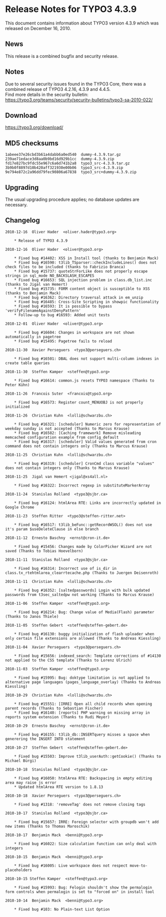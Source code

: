 Release Notes for TYPO3 4.3.9
=============================

This document contains information about TYPO3 version 4.3.9 which was
released on December 16, 2010.

News
----

This release is a combined bugfix and security release.

Notes
-----

Due to several security issues found in the TYPO3 Core, there was a
combined release of TYPO3 4.2.16, 4.3.9 and 4.4.5.\
Find more details in the security bulletin:
<https://typo3.org/teams/security/security-bulletins/typo3-sa-2010-022/>

Download
--------

<https://typo3.org/download/>

MD5 checksums
-------------

    1abeee37e26cbd3b61a4dabb6a0ed540  dummy-4.3.9.tar.gz
    239ae71edace3d8aa0b9bd16d929b1cc  dummy-4.3.9.zip
    fd17e827bc9fdc55e967c6a6d741b2a8  typo3_src-4.3.9.tar.gz
    3b9b0f8897d10b420aff321930e00b06  typo3_src-4.3.9.zip
    9e794e872c2a96dd79fec90806a67838  typo3_src+dummy-4.3.9.zip

Upgrading
---------

The usual upgrading procedure applies; no database updates are
necessary.

Changelog
---------

    2010-12-16  Oliver Hader  <oliver.hader@typo3.org>

        * Release of TYPO3 4.3.9

    2010-12-16  Oliver Hader  <oliver@typo3.org>

        * Fixed bug #14402: XSS in Install tool (thanks to Benjamin Mack)
        * Fixed bug #16590: t3lib_TSparser::checkIncludeLines() does not check files to be included (thanks to Fabrizio Branca)
        * Fixed bug #15737: quoteStrForLike does not properly escape strings in sql_mode NO_BACKSLASH_ESCAPES
        * Fixed bug #16653: SQL injection problem in class.db_list.inc (thanks to Jigal van Hemert)
        * Fixed bug #15735: FORM content object is susceptible to XSS (thanks to Benjamin Mack)
        * Fixed bug #16362: Directory traversal attack in em_unzip
        * Fixed bug #16485: Cross-Site Scripting in showpic functionality
        * Fixed bug #16593: It is possible to bypass 'verifyFilenameAgainstDenyPattern'
        * Follow-up to bug #16593: Added unit tests

    2010-12-01  Oliver Hader  <oliver@typo3.org>

        * Fixed bug #16604: Changes in workspace are not shown automatically in pagetree
        * Fixed bug #15495: Pagetree fails to reload

    2010-11-30  Xavier Perseguers  <typo3@perseguers.ch>

        * Fixed bug #16501: DBAL does not support multi-column indexes in create table queries

    2010-11-30  Steffen Kamper  <steffen@typo3.org>

        * Fixed bug #16614: common.js resets TYPO3 namespace (Thanks to Peter Kühn)

    2010-11-26  Francois Suter  <francois@typo3.org>

        * Fixed bug #16573: Register count_MENUOBJ is not properly initialized

    2010-11-26  Christian Kuhn  <lolli@schwarzbu.ch>

        * Fixed bug #16321: [scheduler] Numeric zero for representation of weekday sunday is not accepted (Thanks to Marcus Krause)
        * Fixed bug #16582: [Caching framework] Remove misleading memcached configuration example from config_default
        * Fixed bug #16317: [scheduler] Valid values generated from cron command does not contain integers only (Thanks to Marcus Krause)

    2010-11-25  Christian Kuhn  <lolli@schwarzbu.ch>

        * Fixed bug #16319: [scheduler] CronCmd class variable "values" does not contain integers only (Thanks to Marcus Krause)

    2010-11-25  Jigal van Hemert <jigal@xs4all.nl>

        * Fixed bug #16322: Incorrect regexp in substituteMarkerArray

    2010-11-24  Stanislas Rolland  <typo3@sjbr.ca>

        * Fixed bug #16124: htmlArea RTE: Links are incorrectly updated in Google Chrome

    2010-11-23  Steffen Ritter  <typo3@steffen-ritter.net>

        * Fixed bug #16517: t3lib_beFunc::getRecordWSOL() does not use it's param $useDeleteClause in else branch

    2010-11-12  Ernesto Baschny  <ernst@cron-it.de>

        * Fixed bug #15456: Changes made by ColorPicker Wizard are not saved (Thanks to Tobias Hoevelborn)

    2010-11-11  Stanislas Rolland  <typo3@sjbr.ca>

        * Fixed bug #16314: Incorrect use of is_dir in class.tx_rtehtmlarea_clearrtecache.php (Thanks to Juergen Deisenroth)

    2010-11-11  Christian Kuhn  <lolli@schwarzbu.ch>

        * Fixed bug #16352: [saltedpasswords] Login with bulk updated passwords from t3sec_saltedpw not working (Thanks to Marcus Krause)

    2010-11-06  Steffen Kamper  <steffen@typo3.org>

        * Fixed bug #16214: Bug: Change value of Media(Flash) parameter (Thanks to Janos Thiele)

    2010-11-05  Steffen Gebert  <steffen@steffen-gebert.de>

        * Fixed bug #16130: buggy initialization of flash uploader when only certain file extensions are allowed (Thanks to Andreas Kiessling)

    2010-11-04  Xavier Perseguers  <typo3@perseguers.ch>

        * Fixed bug #15656: indexed_search: Template corrections of #14130 not applied to the CSS template (Thanks to Lorenz Ulrich)

    2010-11-03  Steffen Kamper  <steffen@typo3.org>

        * Fixed bug #15995: Bug: doktype limitation is not applied to alternative page languages (pages_language_overlay) (Thanks to Andreas Kiessling)

    2010-10-29  Christian Kuhn  <lolli@schwarzbu.ch>

        * Fixed bug #15551: [IRRE] Open all child records when opening parent records (Thanks to Sebastian Fischer)
        * Fixed bug #16140: [reports] PHP warning on missing array in reports system extension (Thanks to Rudi Meyer)

    2010-10-29  Ernesto Baschny  <ernst@cron-it.de>

        * Fixed bug #16155: t3lib_db::INSERTquery misses a space when generering the INSERT INTO statement

    2010-10-27  Steffen Gebert  <steffen@steffen-gebert.de>

        * Fixed bug #15503: Improve t3lib_userAuth::getCookie() (Thanks to Michael Bürgi)

    2010-10-18  Stanislas Rolland  <typo3@sjbr.ca>

        * Fixed bug #16050: htmlArea RTE: Backspacing in empty editing area may raise js error
        * Updated htmlArea RTE version to 1.8.13

    2010-10-18  Xavier Perseguers  <typo3@perseguers.ch>

        * Fixed bug #1318: 'removeTag' does not remove closing tags

    2010-10-17  Stanislas Rolland  <typo3@sjbr.ca>

        * Fixed bug #15657: IRRE: Foreign selector with groupdb won't add new items (Thanks to Thomas Maroschik)

    2010-10-17  Benjamin Mack  <benni@typo3.org>

        * Fixed bug #16022: Size calculation function can only deal with integers

    2010-10-15  Benjamin Mack  <benni@typo3.org>

        * Fixed bug #16005: Live workspace does not respect move-to-placeholders

    2010-10-15 Steffen Kamper  <steffen@typo3.org>

        * Fixed bug #15993: Bug: Felogin shouldn't show the permalogin form controls when permalogin is set to "forced on" in install tool

    2010-10-14  Benjamin Mack  <benni@typo3.org>

        * Fixed bug #103: No Plain-text List Option

